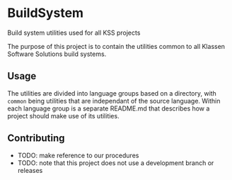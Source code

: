 # BuildSystem
Build system utilities used for all KSS projects

The purpose of this project is to contain the utilities common to all Klassen Software Solutions
build systems.

## Usage

The utilities are divided into language groups based on a directory, with `common` being utilities that
are independant of the source language. Within each language group is a separate README.md that
describes how a project should make use of its utilities.

## Contributing

* TODO: make reference to our procedures
* TODO: note that this project does not use a development branch or releases
